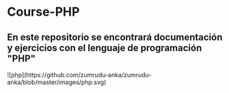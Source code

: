 # Course-PHP
## En este repositorio se encontrará  documentación y ejercicios con el lenguaje de programación "PHP" 

<div> 
![php](https://github.com/zumrudu-anka/zumrudu-anka/blob/master/images/php.svg)
</div>
